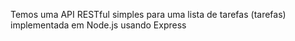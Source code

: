 Temos uma API RESTful simples para uma lista de tarefas (tarefas) implementada em Node.js usando Express
